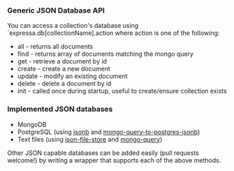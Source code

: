 ### Generic JSON Database API

You can access a collection's database using `expressa.db[collectionName].action where action is one of the following:

* all - returns all documents
* find - returns array of documents matching the mongo query
* get - retrieve a document by id
* create - create a new document
* update - modify an existing document
* delete - delete a document by id
* init - called once during startup, useful to create/ensure collection exists

### Implemented JSON databases
* MongoDB
* PostgreSQL (using [jsonb](http://www.postgresql.org/docs/9.4/static/datatype-json.html) and [mongo-query-to-postgres-jsonb](https://github.com/thomas4019/mongo-query-to-postgres-jsonb))
* Text files (using [json-file-store](https://github.com/flosse/json-file-store) and [mongo-query](https://github.com/Automattic/mongo-query))

Other JSON capable databases can be added easily (pull requests welcome!) by writing a wrapper that supports each of the above methods.